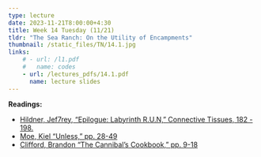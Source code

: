 ```yaml
---
type: lecture
date: 2023-11-21T8:00:00+4:30
title: Week 14 Tuesday (11/21)
tldr: "The Sea Ranch: On the Utility of Encampments"
thumbnail: /static_files/TN/14.1.jpg
links: 
    # - url: /l1.pdf
    #   name: codes
    - url: /lectures_pdfs/14.1.pdf
      name: lecture slides
---
```

**Readings:**
- [Hildner, Jef7rey, “Epilogue: Labyrinth R.U.N,” Connective Tissues, 182 - 198.](/readings_pdfs/week2/TH/r1.pdf)
- [Moe, Kiel “Unless,” pp. 28-49](/readings_pdfs/week2/TH/r2.pdf)
- [Clifford, Brandon “The Cannibal’s Cookbook,” pp. 9-18](/readings_pdfs/week2/TH/r3.pdf)


